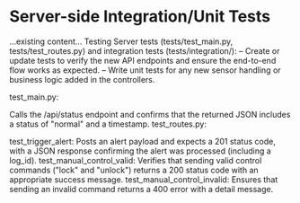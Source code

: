 # Server-side Integration/Unit Tests

...existing content...
Testing
Server tests (tests/test_main.py, tests/test_routes.py) and integration tests (tests/integration/):
– Create or update tests to verify the new API endpoints and ensure the end-to-end flow works as expected.
– Write unit tests for any new sensor handling or business logic added in the controllers.

test_main.py:

Calls the /api/status endpoint and confirms that the returned JSON includes a status of "normal" and a timestamp.
test_routes.py:

test_trigger_alert: Posts an alert payload and expects a 201 status code, with a JSON response confirming the alert was processed (including a log_id).
test_manual_control_valid: Verifies that sending valid control commands ("lock" and "unlock") returns a 200 status code with an appropriate success message.
test_manual_control_invalid: Ensures that sending an invalid command returns a 400 error with a detail message.